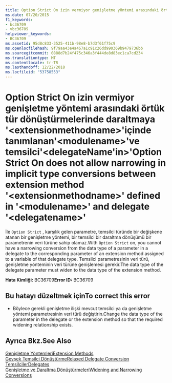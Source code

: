```yaml
---
title: Option Strict On izin vermiyor genişletme yöntemi arasındaki örtük tür dönüştürmelerinde daraltmaya '&lt;extensionmethodname&gt;'içinde tanımlanan'&lt;modulename&gt;'ve temsilci'&lt;delegateName'in&gt;'
ms.date: 07/20/2015
f1_keywords:
- bc36709
- vbc36709
helpviewer_keywords:
- BC36709
ms.assetid: 95d8c833-3525-411b-98e8-b7d3f61f75c9
ms.openlocfilehash: 9f79aa43e4a467a1c91c26dd990369b9479736bb
ms.sourcegitcommit: 0888d7b24f475c346a3f444de8d83ec1ca7cd234
ms.translationtype: MT
ms.contentlocale: tr-TR
ms.lasthandoff: 12/22/2018
ms.locfileid: "53758553"
---
```

# <a name="option-strict-on-does-not-allow-narrowing-in-implicit-type-conversions-between-extension-method-ltextensionmethodnamegt-defined-in-ltmodulenamegt-and-delegate-ltdelegatenamegt"></a><span data-ttu-id="a838a-102">Option Strict On izin vermiyor genişletme yöntemi arasındaki örtük tür dönüştürmelerinde daraltmaya '&lt;extensionmethodname&gt;'içinde tanımlanan'&lt;modulename&gt;'ve temsilci'&lt;delegateName'in&gt;'</span><span class="sxs-lookup"><span data-stu-id="a838a-102">Option Strict On does not allow narrowing in implicit type conversions between extension method '&lt;extensionmethodname&gt;' defined in '&lt;modulename&gt;' and delegate '&lt;delegatename&gt;'</span></span>
<span data-ttu-id="a838a-103">İle `Option Strict` , karşılık gelen parametre, temsilci türünde bir değişkene atanan bir genişletme yöntemi, bir temsilci bir daraltma dönüşümü bir parametrenin veri türüne sahip olamaz.</span><span class="sxs-lookup"><span data-stu-id="a838a-103">With `Option Strict` on, you cannot have a narrowing conversion from the data type of a parameter in a delegate to the corresponding parameter of an extension method assigned to a variable of that delegate type.</span></span> <span data-ttu-id="a838a-104">Temsilci parametresinin veri türü, genişletme yönteminin veri türüne genişlemesi gerekir.</span><span class="sxs-lookup"><span data-stu-id="a838a-104">The data type of the delegate parameter must widen to the data type of the extension method.</span></span>  
  
 <span data-ttu-id="a838a-105">**Hata Kimliği:** BC36709</span><span class="sxs-lookup"><span data-stu-id="a838a-105">**Error ID:** BC36709</span></span>  
  
## <a name="to-correct-this-error"></a><span data-ttu-id="a838a-106">Bu hatayı düzeltmek için</span><span class="sxs-lookup"><span data-stu-id="a838a-106">To correct this error</span></span>  
  
-   <span data-ttu-id="a838a-107">Böylece gerekli genişletme ilişki mevcut temsilci ya da genişletme yöntemi parametresinin veri türü değiştirin.</span><span class="sxs-lookup"><span data-stu-id="a838a-107">Change the data type of the parameter in the delegate or the extension method so that the required widening relationship exists.</span></span>  
  
## <a name="see-also"></a><span data-ttu-id="a838a-108">Ayrıca Bkz.</span><span class="sxs-lookup"><span data-stu-id="a838a-108">See Also</span></span>  
 [<span data-ttu-id="a838a-109">Genişletme Yöntemleri</span><span class="sxs-lookup"><span data-stu-id="a838a-109">Extension Methods</span></span>](../../visual-basic/programming-guide/language-features/procedures/extension-methods.md)  
 [<span data-ttu-id="a838a-110">Gevşek Temsilci Dönüştürme</span><span class="sxs-lookup"><span data-stu-id="a838a-110">Relaxed Delegate Conversion</span></span>](../../visual-basic/programming-guide/language-features/delegates/relaxed-delegate-conversion.md)  
 [<span data-ttu-id="a838a-111">Temsilciler</span><span class="sxs-lookup"><span data-stu-id="a838a-111">Delegates</span></span>](../../visual-basic/programming-guide/language-features/delegates/index.md)  
 [<span data-ttu-id="a838a-112">Genişletme ve Daraltma Dönüştürmeleri</span><span class="sxs-lookup"><span data-stu-id="a838a-112">Widening and Narrowing Conversions</span></span>](../../visual-basic/programming-guide/language-features/data-types/widening-and-narrowing-conversions.md)  
 
